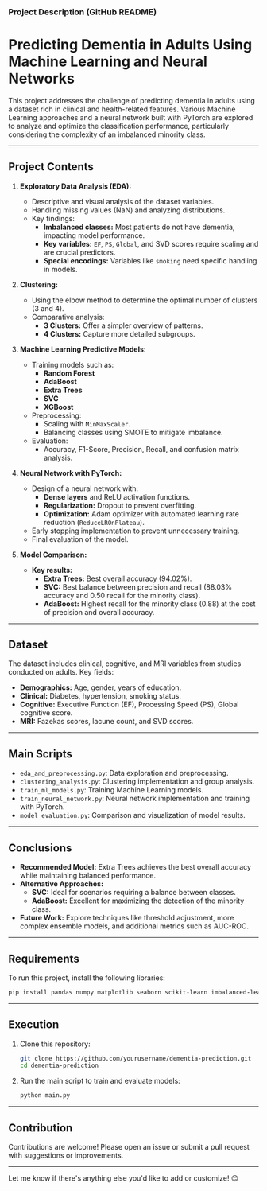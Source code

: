 ### **Project Description (GitHub README)**

# **Predicting Dementia in Adults Using Machine Learning and Neural Networks**

This project addresses the challenge of predicting dementia in adults using a dataset rich in clinical and health-related features. Various Machine Learning approaches and a neural network built with PyTorch are explored to analyze and optimize the classification performance, particularly considering the complexity of an imbalanced minority class.

---

## **Project Contents**
1. **Exploratory Data Analysis (EDA):**
   - Descriptive and visual analysis of the dataset variables.
   - Handling missing values (NaN) and analyzing distributions.
   - Key findings:
     - **Imbalanced classes:** Most patients do not have dementia, impacting model performance.
     - **Key variables:** `EF`, `PS`, `Global`, and SVD scores require scaling and are crucial predictors.
     - **Special encodings:** Variables like `smoking` need specific handling in models.

2. **Clustering:**
   - Using the elbow method to determine the optimal number of clusters (3 and 4).
   - Comparative analysis:
     - **3 Clusters:** Offer a simpler overview of patterns.
     - **4 Clusters:** Capture more detailed subgroups.

3. **Machine Learning Predictive Models:**
   - Training models such as:
     - **Random Forest**
     - **AdaBoost**
     - **Extra Trees**
     - **SVC**
     - **XGBoost**
   - Preprocessing:
     - Scaling with `MinMaxScaler`.
     - Balancing classes using SMOTE to mitigate imbalance.
   - Evaluation:
     - Accuracy, F1-Score, Precision, Recall, and confusion matrix analysis.

4. **Neural Network with PyTorch:**
   - Design of a neural network with:
     - **Dense layers** and ReLU activation functions.
     - **Regularization:** Dropout to prevent overfitting.
     - **Optimization:** Adam optimizer with automated learning rate reduction (`ReduceLROnPlateau`).
   - Early stopping implementation to prevent unnecessary training.
   - Final evaluation of the model.

5. **Model Comparison:**
   - **Key results:**
     - **Extra Trees:** Best overall accuracy (94.02%).
     - **SVC:** Best balance between precision and recall (88.03% accuracy and 0.50 recall for the minority class).
     - **AdaBoost:** Highest recall for the minority class (0.88) at the cost of precision and overall accuracy.

---

## **Dataset**
The dataset includes clinical, cognitive, and MRI variables from studies conducted on adults. Key fields:
- **Demographics:** Age, gender, years of education.
- **Clinical:** Diabetes, hypertension, smoking status.
- **Cognitive:** Executive Function (EF), Processing Speed (PS), Global cognitive score.
- **MRI:** Fazekas scores, lacune count, and SVD scores.

---

## **Main Scripts**
- `eda_and_preprocessing.py`: Data exploration and preprocessing.
- `clustering_analysis.py`: Clustering implementation and group analysis.
- `train_ml_models.py`: Training Machine Learning models.
- `train_neural_network.py`: Neural network implementation and training with PyTorch.
- `model_evaluation.py`: Comparison and visualization of model results.

---

## **Conclusions**
- **Recommended Model:** Extra Trees achieves the best overall accuracy while maintaining balanced performance.
- **Alternative Approaches:**
  - **SVC:** Ideal for scenarios requiring a balance between classes.
  - **AdaBoost:** Excellent for maximizing the detection of the minority class.
- **Future Work:** Explore techniques like threshold adjustment, more complex ensemble models, and additional metrics such as AUC-ROC.

---

## **Requirements**
To run this project, install the following libraries:
```bash
pip install pandas numpy matplotlib seaborn scikit-learn imbalanced-learn xgboost torch torchvision
```

---

## **Execution**
1. Clone this repository:
   ```bash
   git clone https://github.com/yourusername/dementia-prediction.git
   cd dementia-prediction
   ```
2. Run the main script to train and evaluate models:
   ```bash
   python main.py
   ```

---

## **Contribution**
Contributions are welcome! Please open an issue or submit a pull request with suggestions or improvements.

---

Let me know if there's anything else you'd like to add or customize! 😊
